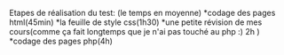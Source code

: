 Etapes de réalisation du test: (le temps en moyenne)
  *codage des pages html(45min)
  *la feuille de style css(1h30)
  *une petite révision de mes cours(comme ça fait longtemps que je n'ai pas touché au php :) 2h )
  *codage des pages php(4h)
  
